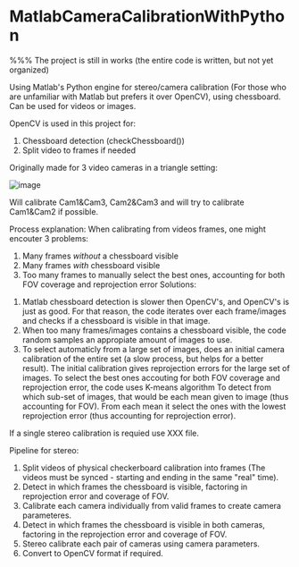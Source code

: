 # MatlabCameraCalibrationWithPython
%%% The project is still in works (the entire code is written, but not yet organized) 

Using Matlab's Python engine for stereo/camera calibration (For those who are unfamiliar with Matlab but prefers it over OpenCV), using chessboard.
Can be used for videos or images.

OpenCV is used in this project for:
1. Chessboard detection (checkChessboard())
2. Split video to frames if needed

Originally made for 3 video cameras in a triangle setting: 

![image](https://github.com/user-attachments/assets/a878b724-a359-406f-bc97-7636730acdd4)

Will calibrate Cam1&Cam3, Cam2&Cam3 and will try to calibrate Cam1&Cam2 if possible.

Process explanation: 
When calibrating from videos frames, one might encouter 3 problems:
  1. Many frames *without* a chessboard visible
  2. Many frames *with* chessboard visible
  3. Too many frames to manually select the best ones, accounting for both FOV coverage and reprojection error
Solutions: 
  1) Matlab chessboard detection is slower then OpenCV's, and OpenCV's is just as good.
     For that reason, the code iterates over each frame/images and checks if a chessboard is visible in that image.
  2) When too many frames/images contains a chessboard visible, the code random samples an appropiate amount of images to use.
  3) To select automaticly from a large set of images, does an initial camera calibration of the entire set (a slow process, but helps for a better result).
     The initial calibration gives reprojection errors for the large set of images.
     To select the best ones accouting for both FOV coverage and reprojection error, the code uses K-means algorithm
     To detect from which sub-set of images, that would be each mean given to image (thus accounting for FOV).
     From each mean it select the ones with the lowest reprojection error (thus accounting for reprojection error).
     


If a single stereo calibration is requied use XXX file.

Pipeline for stereo:
1. Split videos of physical checkerboard calibration  into frames (The videos must be synced - starting and ending in the same "real" time).
2. Detect in which frames the chessboard is visible, factoring in reprojection error and coverage of FOV.
3. Calibrate each camera individually from valid frames to create camera parameteres.
4. Detect in which frames the chessboard is visible in both cameras, factoring in the reprojection error and coverage of FOV.
5. Stereo calibrate each pair of cameras  using camera parameters.
6. Convert to OpenCV format if required.
